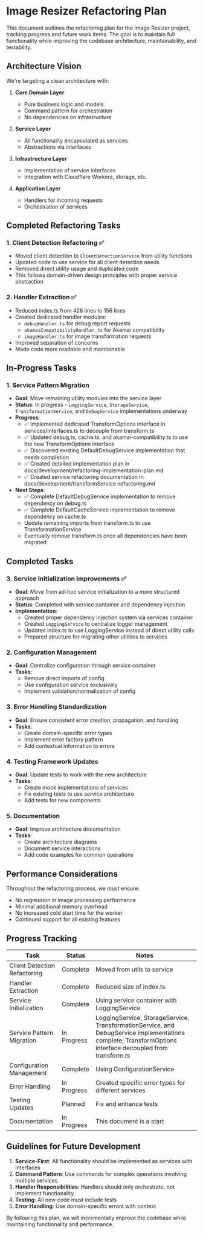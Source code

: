 # Image Resizer Refactoring Plan

This document outlines the refactoring plan for the Image Resizer project, tracking progress and future work items. The goal is to maintain full functionality while improving the codebase architecture, maintainability, and testability.

## Architecture Vision

We're targeting a clean architecture with:

1. **Core Domain Layer**
   - Pure business logic and models
   - Command pattern for orchestration
   - No dependencies on infrastructure

2. **Service Layer**
   - All functionality encapsulated as services
   - Abstractions via interfaces

3. **Infrastructure Layer**
   - Implementation of service interfaces
   - Integration with Cloudflare Workers, storage, etc.

4. **Application Layer**
   - Handlers for incoming requests
   - Orchestration of services

## Completed Refactoring Tasks

### 1. Client Detection Refactoring ✅
- Moved client detection to `ClientDetectionService` from utility functions
- Updated code to use service for all client detection needs
- Removed direct utility usage and duplicated code
- This follows domain-driven design principles with proper service abstraction

### 2. Handler Extraction ✅
- Reduced index.ts from 428 lines to 156 lines
- Created dedicated handler modules:
  - `debugHandler.ts` for debug report requests
  - `akamaiCompatibilityHandler.ts` for Akamai compatibility 
  - `imageHandler.ts` for image transformation requests
- Improved separation of concerns
- Made code more readable and maintainable

## In-Progress Tasks

### 1. Service Pattern Migration
- **Goal**: Move remaining utility modules into the service layer
- **Status**: In progress - `LoggingService`, `StorageService`, `TransformationService`, and `DebugService` implementations underway
- **Progress**:
  - ✅ Implemented dedicated TransformOptions interface in services/interfaces.ts to decouple from transform.ts
  - ✅ Updated debug.ts, cache.ts, and akamai-compatibility.ts to use the new TransformOptions interface
  - ✅ Discovered existing DefaultDebugService implementation that needs completion
  - ✅ Created detailed implementation plan in docs/development/refactoring-implementation-plan.md
  - ✅ Created service refactoring documentation in docs/development/transformService-refactoring.md
- **Next Steps**:
  - ✅ Complete DefaultDebugService implementation to remove dependency on debug.ts
  - ✅ Complete DefaultCacheService implementation to remove dependency on cache.ts
  - Update remaining imports from transform.ts to use TransformationService
  - Eventually remove transform.ts once all dependencies have been migrated

## Completed Tasks

### 3. Service Initialization Improvements ✅
- **Goal**: Move from ad-hoc service initialization to a more structured approach
- **Status**: Completed with service container and dependency injection
- **Implementation**:
  - Created proper dependency injection system via services container
  - Created `LoggingService` to centralize logger management
  - Updated index.ts to use LoggingService instead of direct utility calls
  - Prepared structure for migrating other utilities to services

### 2. Configuration Management
- **Goal**: Centralize configuration through service container
- **Tasks**:
  - Remove direct imports of config
  - Use configuration service exclusively
  - Implement validation/normalization of config

### 3. Error Handling Standardization
- **Goal**: Ensure consistent error creation, propagation, and handling
- **Tasks**:
  - Create domain-specific error types
  - Implement error factory pattern
  - Add contextual information to errors

### 4. Testing Framework Updates
- **Goal**: Update tests to work with the new architecture
- **Tasks**:
  - Create mock implementations of services
  - Fix existing tests to use service architecture
  - Add tests for new components

### 5. Documentation
- **Goal**: Improve architecture documentation
- **Tasks**:
  - Create architecture diagrams
  - Document service interactions
  - Add code examples for common operations

## Performance Considerations

Throughout the refactoring process, we must ensure:

- No regression in image processing performance
- Minimal additional memory overhead
- No increased cold start time for the worker
- Continued support for all existing features

## Progress Tracking

| Task | Status | Notes |
|------|--------|-------|
| Client Detection Refactoring | Complete | Moved from utils to service |
| Handler Extraction | Complete | Reduced size of index.ts |  
| Service Initialization | Complete | Using service container with LoggingService |
| Service Pattern Migration | In Progress | LoggingService, StorageService, TransformationService, and DebugService implementations complete; TransformOptions interface decoupled from transform.ts |
| Configuration Management | Complete | Using ConfigurationService |
| Error Handling | In Progress | Created specific error types for different services |
| Testing Updates | Planned | Fix and enhance tests |
| Documentation | In Progress | This document is a start |

## Guidelines for Future Development

1. **Service-First**: All functionality should be implemented as services with interfaces
2. **Command Pattern**: Use commands for complex operations involving multiple services
3. **Handler Responsibilities**: Handlers should only orchestrate, not implement functionality
4. **Testing**: All new code must include tests
5. **Error Handling**: Use domain-specific errors with context

By following this plan, we will incrementally improve the codebase while maintaining functionality and performance.